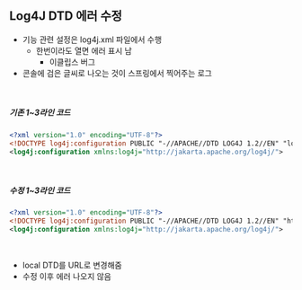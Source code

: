 ## Log4J DTD 에러 수정

- 기능 관련 설정은 log4j.xml 파일에서 수행
  - 한번이라도 열면 에러 표시 남
    - 이클립스 버그
- 콘솔에 검은 글씨로 나오는 것이 스프링에서 찍어주는 로그

<br/>

##### 기존 1~3라인 코드

```xml
<?xml version="1.0" encoding="UTF-8"?>
<!DOCTYPE log4j:configuration PUBLIC "-//APACHE//DTD LOG4J 1.2//EN" "log4j.dtd">
<log4j:configuration xmlns:log4j="http://jakarta.apache.org/log4j/">

```

<br/>

##### 수정 1~3라인 코드

```xml
<?xml version="1.0" encoding="UTF-8"?>
<!DOCTYPE log4j:configuration PUBLIC "-//APACHE//DTD LOG4J 1.2//EN" "http://logging.apache.org/log4j/1.2/apidocs/org/apache/log4j/xml/doc-files/log4j.dtd">
<log4j:configuration xmlns:log4j="http://jakarta.apache.org/log4j/">

```

<br/>

- local DTD를 URL로 변경해줌
- 수정 이후 에러 나오지 않음